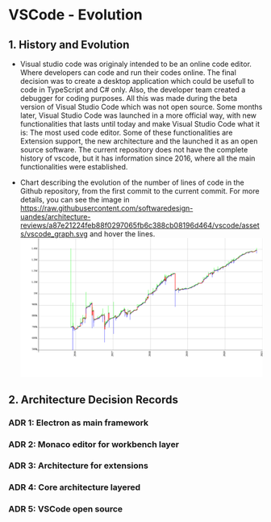 # VSCode - Evolution

## 1. History and Evolution

- Visual studio code was originaly intended to be an online code editor. Where developers can code and run their codes online. The final decision was to create a desktop application which could be usefull to code in TypeScript and C# only. Also, the developer team created a debugger for coding purposes. All this was made during the beta version of Visual Studio Code which was not open source. Some months later, Visual Studio Code was launched in a more official way, with new functionalities that lasts until today and make Visual Studio Code what it is: The most used code editor. Some of these functionalities are Extension support, the new architecture and the launched it as an open source software.
The current repository does not have the complete history of vscode, but it has information since 2016, where all the main functionalities were established.

- Chart describing the evolution of the number of lines of code in the Github repository, from the first commit to the current commit. For more details, you can see the image in https://raw.githubusercontent.com/softwaredesign-uandes/architecture-reviews/a87e21224feb88f0297065fb6c388cb08196d464/vscode/assets/vscode_graph.svg and hover the lines.
![](assets/vscode_graph.svg "Evolution of lines of code in the Github repository")

## 2. Architecture Decision Records

### ADR 1: Electron as main framework


### ADR 2: Monaco editor for workbench layer

### ADR 3: Architecture for extensions

### ADR 4: Core architecture layered

### ADR 5: VSCode open source

